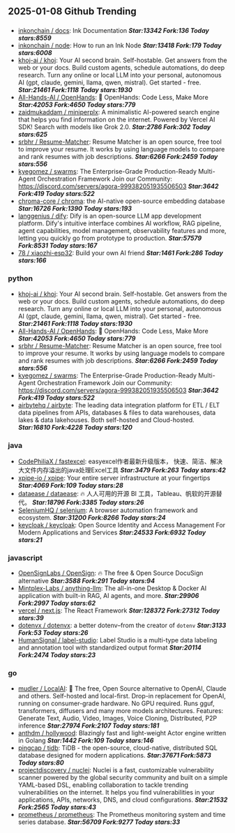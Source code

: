 ## 2025-01-08 Github Trending

### 
* [inkonchain / docs](https://github.com/inkonchain/docs): Ink Documentation ***Star:13342 Fork:136 Today stars:8559***
* [inkonchain / node](https://github.com/inkonchain/node): How to run an Ink Node ***Star:13418 Fork:179 Today stars:6008***
* [khoj-ai / khoj](https://github.com/khoj-ai/khoj): Your AI second brain. Self-hostable. Get answers from the web or your docs. Build custom agents, schedule automations, do deep research. Turn any online or local LLM into your personal, autonomous AI (gpt, claude, gemini, llama, qwen, mistral). Get started - free. ***Star:21461 Fork:1118 Today stars:1930***
* [All-Hands-AI / OpenHands](https://github.com/All-Hands-AI/OpenHands): 🙌 OpenHands: Code Less, Make More ***Star:42053 Fork:4650 Today stars:779***
* [zaidmukaddam / miniperplx](https://github.com/zaidmukaddam/miniperplx): A minimalistic AI-powered search engine that helps you find information on the internet. Powered by Vercel AI SDK! Search with models like Grok 2.0. ***Star:2786 Fork:302 Today stars:625***
* [srbhr / Resume-Matcher](https://github.com/srbhr/Resume-Matcher): Resume Matcher is an open source, free tool to improve your resume. It works by using language models to compare and rank resumes with job descriptions. ***Star:6266 Fork:2459 Today stars:556***
* [kyegomez / swarms](https://github.com/kyegomez/swarms): The Enterprise-Grade Production-Ready Multi-Agent Orchestration Framework Join our Community: https://discord.com/servers/agora-999382051935506503 ***Star:3642 Fork:419 Today stars:522***
* [chroma-core / chroma](https://github.com/chroma-core/chroma): the AI-native open-source embedding database ***Star:16726 Fork:1390 Today stars:193***
* [langgenius / dify](https://github.com/langgenius/dify): Dify is an open-source LLM app development platform. Dify's intuitive interface combines AI workflow, RAG pipeline, agent capabilities, model management, observability features and more, letting you quickly go from prototype to production. ***Star:57579 Fork:8531 Today stars:167***
* [78 / xiaozhi-esp32](https://github.com/78/xiaozhi-esp32): Build your own AI friend ***Star:1461 Fork:286 Today stars:166***

### python
* [khoj-ai / khoj](https://github.com/khoj-ai/khoj): Your AI second brain. Self-hostable. Get answers from the web or your docs. Build custom agents, schedule automations, do deep research. Turn any online or local LLM into your personal, autonomous AI (gpt, claude, gemini, llama, qwen, mistral). Get started - free. ***Star:21461 Fork:1118 Today stars:1930***
* [All-Hands-AI / OpenHands](https://github.com/All-Hands-AI/OpenHands): 🙌 OpenHands: Code Less, Make More ***Star:42053 Fork:4650 Today stars:779***
* [srbhr / Resume-Matcher](https://github.com/srbhr/Resume-Matcher): Resume Matcher is an open source, free tool to improve your resume. It works by using language models to compare and rank resumes with job descriptions. ***Star:6266 Fork:2459 Today stars:556***
* [kyegomez / swarms](https://github.com/kyegomez/swarms): The Enterprise-Grade Production-Ready Multi-Agent Orchestration Framework Join our Community: https://discord.com/servers/agora-999382051935506503 ***Star:3642 Fork:419 Today stars:522***
* [airbytehq / airbyte](https://github.com/airbytehq/airbyte): The leading data integration platform for ETL / ELT data pipelines from APIs, databases & files to data warehouses, data lakes & data lakehouses. Both self-hosted and Cloud-hosted. ***Star:16810 Fork:4228 Today stars:120***

### java
* [CodePhiliaX / fastexcel](https://github.com/CodePhiliaX/fastexcel): easyexcel作者最新升级版本， 快速、简洁、解决大文件内存溢出的java处理Excel工具 ***Star:3479 Fork:263 Today stars:42***
* [xpipe-io / xpipe](https://github.com/xpipe-io/xpipe): Your entire server infrastructure at your fingertips ***Star:4069 Fork:109 Today stars:28***
* [dataease / dataease](https://github.com/dataease/dataease): 🔥 人人可用的开源 BI 工具，Tableau、帆软的开源替代。 ***Star:18796 Fork:3385 Today stars:26***
* [SeleniumHQ / selenium](https://github.com/SeleniumHQ/selenium): A browser automation framework and ecosystem. ***Star:31200 Fork:8266 Today stars:24***
* [keycloak / keycloak](https://github.com/keycloak/keycloak): Open Source Identity and Access Management For Modern Applications and Services ***Star:24533 Fork:6932 Today stars:21***

### javascript
* [OpenSignLabs / OpenSign](https://github.com/OpenSignLabs/OpenSign): 🔥 The free & Open Source DocuSign alternative ***Star:3588 Fork:291 Today stars:94***
* [Mintplex-Labs / anything-llm](https://github.com/Mintplex-Labs/anything-llm): The all-in-one Desktop & Docker AI application with built-in RAG, AI agents, and more. ***Star:29906 Fork:2997 Today stars:62***
* [vercel / next.js](https://github.com/vercel/next.js): The React Framework ***Star:128372 Fork:27312 Today stars:39***
* [dotenvx / dotenvx](https://github.com/dotenvx/dotenvx): a better dotenv–from the creator of `dotenv` ***Star:3133 Fork:53 Today stars:26***
* [HumanSignal / label-studio](https://github.com/HumanSignal/label-studio): Label Studio is a multi-type data labeling and annotation tool with standardized output format ***Star:20114 Fork:2474 Today stars:23***

### go
* [mudler / LocalAI](https://github.com/mudler/LocalAI): 🤖 The free, Open Source alternative to OpenAI, Claude and others. Self-hosted and local-first. Drop-in replacement for OpenAI, running on consumer-grade hardware. No GPU required. Runs gguf, transformers, diffusers and many more models architectures. Features: Generate Text, Audio, Video, Images, Voice Cloning, Distributed, P2P inference ***Star:27974 Fork:2107 Today stars:181***
* [anthdm / hollywood](https://github.com/anthdm/hollywood): Blazingly fast and light-weight Actor engine written in Golang ***Star:1442 Fork:109 Today stars:146***
* [pingcap / tidb](https://github.com/pingcap/tidb): TiDB - the open-source, cloud-native, distributed SQL database designed for modern applications. ***Star:37671 Fork:5873 Today stars:80***
* [projectdiscovery / nuclei](https://github.com/projectdiscovery/nuclei): Nuclei is a fast, customizable vulnerability scanner powered by the global security community and built on a simple YAML-based DSL, enabling collaboration to tackle trending vulnerabilities on the internet. It helps you find vulnerabilities in your applications, APIs, networks, DNS, and cloud configurations. ***Star:21532 Fork:2565 Today stars:43***
* [prometheus / prometheus](https://github.com/prometheus/prometheus): The Prometheus monitoring system and time series database. ***Star:56709 Fork:9277 Today stars:33***
